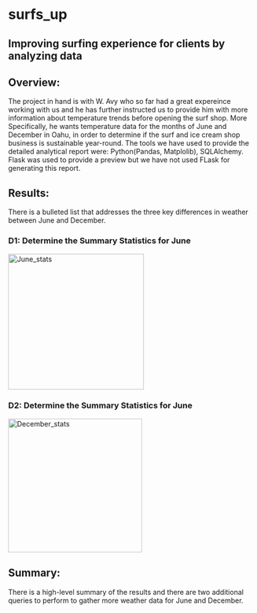 # surfs_up
## Improving surfing experience for clients  by analyzing data


## Overview:

The project in hand is with W. Avy who so far had a great expereince working with us and he has further instructed us to provide him with  more information about temperature trends before opening the surf shop. 
More Specifically, he wants temperature data for the months of June and December in Oahu, in order to determine if the surf and ice cream shop business is sustainable year-round.
The tools we have used to provide the detailed analytical report were:
Python(Pandas, Matplolib), SQLAlchemy. 
Flask was used to provide a preview but we have not used FLask for generating this report.

## Results:

There is a bulleted list that addresses the three key differences in weather between June and December. 

### D1: Determine the Summary Statistics for June

<img width="276" alt="June_stats" src="https://user-images.githubusercontent.com/75267605/109105052-297f2780-76fb-11eb-98a4-e97d88cbcd05.png">

### D2: Determine the Summary Statistics for June

<img width="272" alt="December_stats" src="https://user-images.githubusercontent.com/75267605/109104851-c8575400-76fa-11eb-8653-57f6eaa7fad6.png">




## Summary:

There is a high-level summary of the results and there are two additional queries to perform to gather more weather data for June and December. 
